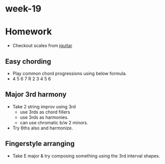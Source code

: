 # week-19

# Homework

- Checkout scales from [jguitar](https://jguitar.com/)

## Easy chording
- Play common chord progressions using below formula.
- 4 5 6 7
    R 2 3
    4 5 6

## Major 3rd harmony
- Take 2 string improv using 3rd
	- use 3rds as chord fillers
	- use 3rds as harmonies.
	- can use chromatic b/w 2 minors.
- Try 6ths also and harmonize.

## Fingerstyle arranging

- Take E major & try composing something using the 3rd interval shapes.
